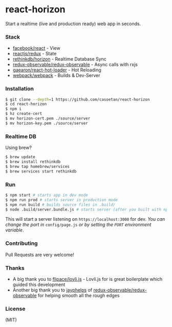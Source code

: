 # react-horizon

Start a realtime (live and production ready) web app in seconds.

### Stack

- [facebook/react](https://github.com/facebook/react) - View
- [reactjs/redux](https://github.com/reactjs/redux) - State
- [rethinkdb/horizon](https://github.com/rethinkdb/horizon) - Realtime Database Sync
- [redux-observable/redux-observable](https://github.com/redux-observable/redux-observable) - Async calls with rxjs
- [gaearon/react-hot-loader](https://github.com/gaearon/react-hot-loader) - Hot Reloading
- [webpack/webpack](https://github.com/webpack/webpack) - Builds & Dev-Server

### Installation
``` bash
$ git clone --depth=1 https://github.com/casoetan/react-horizon
$ cd react-horizon
$ npm i
$ hz create-cert
$ mv horizon-cert.pem ./source/server
$ mv horizon-key.pem ./source/server
```

### Realtime DB
Using brew?
``` bash
$ brew update
$ brew install rethinkdb
$ brew tap homebrew/services
$ brew services start rethinkdb
```


### Run
``` bash
$ npm start # starts app in dev mode
$ npm run prod # starts server in production mode
$ npm run build # builds source files in .build/
$ node .build/server.bundle.js # starts server (after you built with npm run build)
```

This will start a server listening on ```https://localhost:3000``` for dev.
*You can change the port in* ```config/page.js``` *or by setting the ```PORT``` environment variable*.

### Contributing
Pull Requests are very welcome!

### Thanks
- A big thank you to [flipace/lovli.js](http://github.com/flipace/lovli.js) - Lovli.js for is great boilerplate which guided this development
- Another big thank you to [jayphelps](http://github.com/jayphelps) of [redux-observable/redux-observable](http://github.com/redux-observable/redux-observable) for helping smooth all the rough edges

### License
(MIT)
